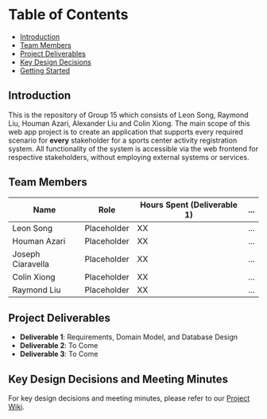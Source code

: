 # Table of Contents

- [Introduction](#introduction)
- [Team Members](#team-members)
- [Project Deliverables](#project-deliverables)
- [Key Design Decisions](#key-design-decisions)
- [Getting Started](#getting-started)

## Introduction <a name="introduction"></a>
This is the repository of Group 15 which consists of Leon Song, Raymond Liu, Houman Azari, Alexander Liu and Colin Xiong. The main scope of this web app project is to create an application that supports every required scenario for **every** stakeholder for a sports center activity registration system. All functionality of the system is  accessible via the web frontend for respective stakeholders, without employing external systems or services.

## Team Members <a name="team-members"></a>

| Name              | Role          | Hours Spent (Deliverable 1)| ... |
|-------------------|---------------|----------------------------|-----|
| Leon Song         | Placeholder   | XX                         | ... |
| Houman Azari      | Placeholder   | XX                         | ... |
| Joseph Ciaravella | Placeholder   | XX                         | ... |
| Colin Xiong       | Placeholder   | XX                         | ... |
| Raymond Liu       | Placeholder   | XX                         | ... |

## Project Deliverables <a name="project-deliverables"></a>

- **Deliverable 1**: Requirements, Domain Model, and Database Design
- **Deliverable 2**: To Come
- **Deliverable 3**: To Come

## Key Design Decisions and Meeting Minutes <a name="key-design-decisions"></a>

For key design decisions and meeting minutes, please refer to our [Project Wiki](../../Wiki).
